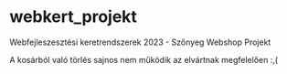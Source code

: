 # webkert_projekt
Webfejleszesztési keretrendszerek 2023 - Szőnyeg Webshop Projekt




A kosárból való törlés sajnos nem működik az elvártnak megfelelően :,(
